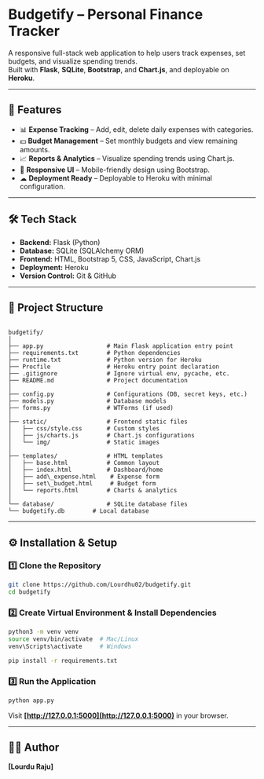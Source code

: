 
# Budgetify – Personal Finance Tracker

A responsive full-stack web application to help users track expenses, set budgets, and visualize spending trends.  
Built with **Flask**, **SQLite**, **Bootstrap**, and **Chart.js**, and deployable on **Heroku**.

---

## 🚀 Features
- 📊 **Expense Tracking** – Add, edit, delete daily expenses with categories.
- 💵 **Budget Management** – Set monthly budgets and view remaining amounts.
- 📈 **Reports & Analytics** – Visualize spending trends using Chart.js.
- 📱 **Responsive UI** – Mobile-friendly design using Bootstrap.
- ☁ **Deployment Ready** – Deployable to Heroku with minimal configuration.

---

## 🛠 Tech Stack
- **Backend:** Flask (Python)
- **Database:** SQLite (SQLAlchemy ORM)
- **Frontend:** HTML, Bootstrap 5, CSS, JavaScript, Chart.js
- **Deployment:** Heroku
- **Version Control:** Git & GitHub

---

## 📂 Project Structure
```

budgetify/
│
├── app.py                  # Main Flask application entry point
├── requirements.txt        # Python dependencies
├── runtime.txt             # Python version for Heroku
├── Procfile                # Heroku entry point declaration
├── .gitignore              # Ignore virtual env, pycache, etc.
├── README.md               # Project documentation
│
├── config.py               # Configurations (DB, secret keys, etc.)
├── models.py               # Database models
├── forms.py                # WTForms (if used)
│
├── static/                 # Frontend static files
│   ├── css/style.css       # Custom styles
│   ├── js/charts.js        # Chart.js configurations
│   └── img/                # Static images
│
├── templates/              # HTML templates
│   ├── base.html           # Common layout
│   ├── index.html          # Dashboard/home
│   ├── add\_expense.html    # Expense form
│   ├── set\_budget.html     # Budget form
│   └── reports.html        # Charts & analytics
│
└── database/               # SQLite database files
└── budgetify.db        # Local database

````

---

## ⚙️ Installation & Setup

### 1️⃣ Clone the Repository
```bash
git clone https://github.com/Lourdhu02/budgetify.git
cd budgetify
````

### 2️⃣ Create Virtual Environment & Install Dependencies

```bash
python3 -m venv venv
source venv/bin/activate  # Mac/Linux
venv\Scripts\activate     # Windows

pip install -r requirements.txt
```

### 3️⃣ Run the Application

```bash
python app.py
```

Visit **[http://127.0.0.1:5000](http://127.0.0.1:5000)** in your browser.

---


## 👨‍💻 Author

**\[Lourdu Raju]**

